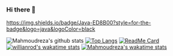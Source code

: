 ### Hi there 👋
https://img.shields.io/badge/Java-ED8B00?style=for-the-badge&logo=java&logoColor=black
<!--
**mentezami/mentezami** is a ✨ _special_ ✨ repository because its `README.md` (this file) appears on your GitHub profile.

Here are some ideas to get you started:

- 🔭 I’m currently working on ...
- 🌱 I’m currently learning ...
- 👯 I’m looking to collaborate on ...
- 🤔 I’m looking for help with ...
- 💬 Ask me about ...
- 📫 How to reach me: ...
- 😄 Pronouns: ...
- ⚡ Fun fact: ...
-->

![Mahmoudreza's github stats](https://github-readme-stats.vercel.app/api?username=mentezami&count_private=true&line_height=20&show_icons=true&theme=nightowl&hide=Total-Issues)
[![Top Langs](https://github-readme-stats.vercel.app/api/top-langs/?username=mentezami&theme=nightowl&card_width=500&exclude_repo=github-readme-stats,anuraghazra.github.io)](https://github.com/anuraghazra/github-readme-stats)
[![ReadMe Card](https://github-readme-stats.vercel.app/api/pin/?username=mentezami&repo=RiskGame&show_owner=mentezami&theme=nightowl)](https://github.com/anuraghazra/github-readme-stats)
[![willianrod's wakatime stats](https://github-readme-stats.vercel.app/api/wakatime?username=willianrod)](https://github.com/anuraghazra/RiskGame)
[![Mahmoudreza's wakatime stats](https://github-readme-stats.vercel.app/api/wakatime?username=anuraghazra)](https://github.com/anuraghazra/github-readme-stats)

